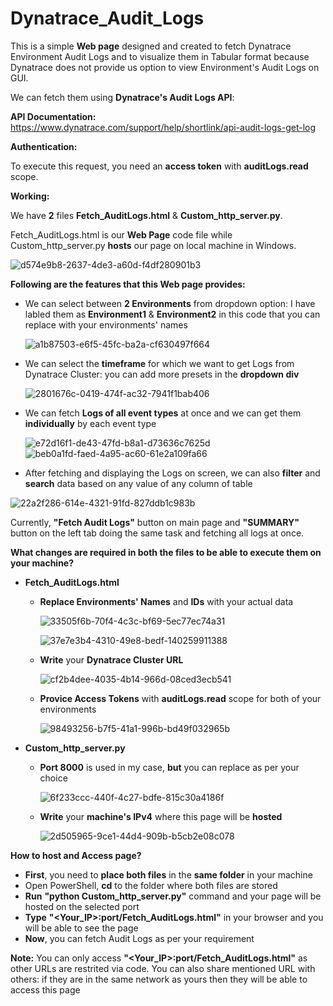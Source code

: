 # Dynatrace_Audit_Logs
This is a simple **Web page** designed and created to fetch Dynatrace Environment Audit Logs and to visualize them in Tabular format because Dynatrace does not provide us option to view Environment's Audit Logs on GUI.

We can fetch them using **Dynatrace's Audit Logs API**:

**API Documentation:** https://www.dynatrace.com/support/help/shortlink/api-audit-logs-get-log

**Authentication:**

To execute this request, you need an **access token** with **auditLogs.read** scope.

**Working:**

We have **2** files **Fetch_AuditLogs.html** & **Custom_http_server.py**.

Fetch_AuditLogs.html is our **Web Page** code file while Custom_http_server.py **hosts** our page on local machine in Windows.

![d574e9b8-2637-4de3-a60d-f4df280901b3](https://github.com/AdilSaleem98/Dynatrace_Audit_Logs/assets/47393539/bd622b47-61ce-4652-bf2c-fa859fafbcd3)


**Following are the features that this Web page provides:**
- We can select between **2 Environments** from dropdown option: I have labled them as **Environment1** & **Environment2** in this code that you can replace with your environments' names
  
  ![a1b87503-e6f5-45fc-ba2a-cf630497f664](https://github.com/AdilSaleem98/Dynatrace_Audit_Logs/assets/47393539/1e16f076-85e4-4474-9fdd-fed807218f7b)

- We can select the **timeframe** for which we want to get Logs from Dynatrace Cluster: you can add more presets in the **dropdown div**

  ![2801676c-0419-474f-ac32-7941f1bab406](https://github.com/AdilSaleem98/Dynatrace_Audit_Logs/assets/47393539/fa92ec7a-1baf-450c-acc0-571bc0629c0a)

- We can fetch **Logs of all event types** at once and we can get them **individually** by each event type

  ![e72d16f1-de43-47fd-b8a1-d73636c7625d](https://github.com/AdilSaleem98/Dynatrace_Audit_Logs/assets/47393539/6eb1e952-ee39-4724-8254-33c651ba96c3)     ![beb0a1fd-faed-4a95-ac60-61e2a109fa66](https://github.com/AdilSaleem98/Dynatrace_Audit_Logs/assets/47393539/e18fce4d-2d15-4221-98f3-151a1d4835a0)

- After fetching and displaying the Logs on screen, we can also **filter** and **search** data based on any value of any column of table

![22a2f286-614e-4321-91fd-827ddb1c983b](https://github.com/AdilSaleem98/Dynatrace_Audit_Logs/assets/47393539/d8e45786-ebf1-4faa-a372-4c2be2cba51a)


Currently, **"Fetch Audit Logs"** button on main page and **"SUMMARY"** button on the left tab doing the same task and fetching all logs at once.

**What changes are required in both the files to be able to execute them on your machine?**

- **Fetch_AuditLogs.html**
  - **Replace Environments' Names** and **IDs** with your actual data
  
    ![33505f6b-70f4-4c3c-bf69-5ec77ec74a31](https://github.com/AdilSaleem98/Dynatrace_Audit_Logs/assets/47393539/16c132a2-d939-4856-9e12-945c9dac7c6c)
  
    ![37e7e3b4-4310-49e8-bedf-140259911388](https://github.com/AdilSaleem98/Dynatrace_Audit_Logs/assets/47393539/217efa12-90f3-4acc-b0cf-6badcaf4031a)


  - **Write** your **Dynatrace Cluster URL**
  
    ![cf2b4dee-4035-4b14-966d-08ced3ecb541](https://github.com/AdilSaleem98/Dynatrace_Audit_Logs/assets/47393539/24103f0b-730a-4163-8564-be45810df009)

  - **Provice Access Tokens** with **auditLogs.read** scope for both of your environments

    ![98493256-b7f5-41a1-996b-bd49f032965b](https://github.com/AdilSaleem98/Dynatrace_Audit_Logs/assets/47393539/0b855602-c4f9-42c9-856f-d31b1882a492)


- **Custom_http_server.py**
  - **Port 8000** is used in my case, **but** you can replace as per your choice
 
    ![6f233ccc-440f-4c27-bdfe-815c30a4186f](https://github.com/AdilSaleem98/Dynatrace_Audit_Logs/assets/47393539/9d9f441d-e9a2-4673-99b5-be96dcae0f6c)
    
  - **Write** your **machine's IPv4** where this page will be **hosted**
 
    ![2d505965-9ce1-44d4-909b-b5cb2e08c078](https://github.com/AdilSaleem98/Dynatrace_Audit_Logs/assets/47393539/32dd7359-ade1-46f4-a1e7-51125dfedd74)

**How to host and Access page?**

- **First**, you need to **place both files** in the **same folder** in your machine
- Open PowerShell, **cd** to the folder where both files are stored
- **Run** **"python Custom_http_server.py"** command and your page will be hosted on the selected port
- **Type** **"<Your_IP>:port/Fetch_AuditLogs.html"** in your browser and you will be able to see the page
- **Now**, you can fetch Audit Logs as per your requirement

**Note:** You can only access **"<Your_IP>:port/Fetch_AuditLogs.html"** as other URLs are restrited via code. You can also share mentioned URL with others: if they are in the same network as yours then they will be able to access this page
